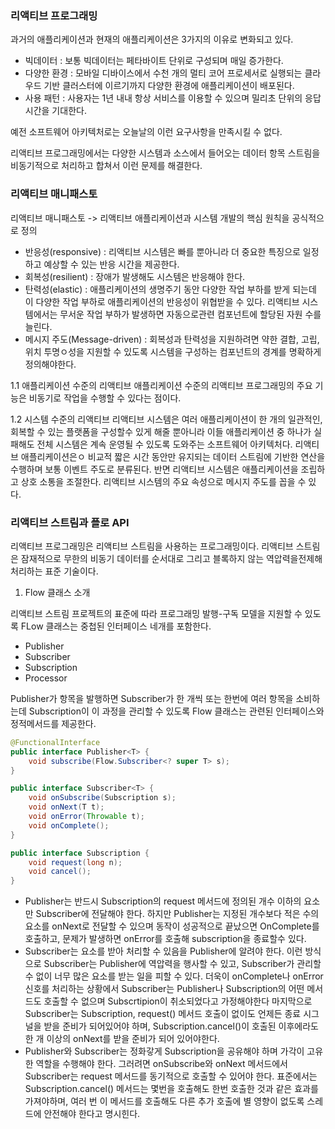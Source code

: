 ### 리액티브 프로그래밍
과거의 애플리케이션과 현재의 애플리케이션은 3가지의 이유로 변화되고 있다.
- 빅데이터 : 보통 빅데이터는 페타바이트 단위로 구성되며 매일 증가한다.
- 다양한 환경 : 모바일 디바이스에서 수천 개의 멀티 코어 프로세서로 실행되는 클라우드 기반 클러스터에 이르기까지 다양한 환경에 애플리케이션이 배포된다.
- 사용 패턴 : 사용자는 1년 내내 항상 서비스를 이용할 수 있으며 밀리초 단위의 응답 시간을 기대한다.

예전 소프트웨어 아키텍처로는 오늘날의 이런 요구사항을 만족시킬 수 없다.

리액티브 프로그래밍에서는 다양한 시스템과 소스에서 들어오는 데이터 항목 스트림을 비동기적으로 처리하고 합쳐서 이런 문제를 해결한다.

### 리액티브 매니패스토
리액티브 매니패스토 -> 리액티브 애플리케이션과 시스템 개발의 핵심 원칙을 공식적으로 정의
- 반응성(responsive) : 리액티브 시스템은 빠를 뿐아니라 더 중요한 특징으로 일정하고 예상할 수 있는 반응 시간을 제공한다.
- 회복성(resilient) : 장애가 발생해도 시스템은 반응해야 한다. 
- 탄력성(elastic) : 애플리케이션의 생명주기 동안 다양한 작업 부하를 받게 되는데 이 다양한 작업 부하로 애플리케이션의 반응성이 위협받을 수 있다. 리액티브 시스템에서는 무서운 작업 부하가 발생하면 자동으로관련 컴포넌트에 할당된 자원 수를 늘린다.
- 메시지 주도(Message-driven) : 회복성과 탄력성을 지원하려면 약한 결합, 고립, 위치 투명ㅇ성을 지원할 수 있도록 시스템을 구성하는 컴포넌트의 경계를 명확하게 정의해야한다.

1.1 애플리케이션 수준의 리액티브
애플리케이션 수준의 리액티브 프로그래밍의 주요 기능은 비동기로 작업을 수행할 수 있다는 점이다.

1.2 시스템 수준의 리액티브
리액티브 시스템은 여러 애플리케이션이 한 개의 일관적인, 회복할 수 있는 플랫폼을 구성할수 있게 해줄 뿐아니라 이들 애플리케이션 중 하나가 실패해도 전체 시스템은 계속 운영될 수 있도록 도와주는 소프트웨어 아키텍처다.
리액티브 애플리케이션은ㅇ 비교적 짧은 시간 동안만 유지되는 데이터 스트림에 기반한 연산을 수행하며 보통 이벤트 주도로 분류된다. 반면 리액티브 시스템은 애플리케이션을 조립하고 상호 소통을 조절한다. 리액티브 시스템의 주요 속성으로 메시지 주도를 꼽을 수 있다.

### 리액티브 스트림과 플로 API

리액티브 프로그래밍은 리액티브 스트림을 사용하는 프로그래밍이다. 리액티브 스트림은 잠재적으로 무한의 비동기 데이터를 순서대로 그리고 블록하지 않는 역압력을전제해 처리하는 표준 기술이다.

1. Flow 클래스 소개

리액티브 스트림 프로젝트의 표준에 따라 프로그래밍 발행-구독 모델을 지원할 수 있도록 FLow 클래스는 중첩된 인터페이스 네개를 포함한다.
- Publisher
- Subscriber
- Subscription
- Processor

Publisher가 항목을 발행하면 Subscriber가 한 개씩 또는 한번에 여러 항목을 소비하는데 Subscription이 이 과정을 관리할 수 있도록 Flow 클래스는 관련된 인터페이스와 정적메서드를 제공한다.

```java
@FunctionalInterface
public interface Publisher<T> {
    void subscribe(Flow.Subscriber<? super T> s);
}

public interface Subscriber<T> {
    void onSubscribe(Subscription s);
    void onNext(T t);
    void onError(Throwable t);
    void onComplete();
}

public interface Subscription {
    void request(long n);
    void cancel();
}
```

- Publisher는 반드시 Subscription의 request 메서드에 정의된 개수 이하의 요소만 Subscriber에 전달해야 한다. 
하지만 Publisher는 지정된 개수보다 적은 수의 요소를 onNext로 전달할 수 있으며 동작이 성공적으로 끝났으면 OnComplete를 호출하고,
문제가 발생하면 onError를 호출해 subscription을 종료할수 있다.
- Subscriber는 요소를 받아 처리할 수 있음을 Publisher에 알려야 한다. 이런 방식으로 Subscriber는 Publisher에 역압력을 행사할 수 있고, Subscriber가 관리할 수 없이 너무 많은 요소를 받는 일을 피할 수 있다.
더욱이 onComplete나 onError 신호를 처리하는 상황에서 Subscriber는 Publisher나 Subscription의 어떤 메서드도 호출할 수 없으며 Subscrtipion이 취소되었다고 가정해야한다
마지막으로 Subscriber는 Subscription, request() 메서드 호출이 없이도 언제든 종료 시그널을 받을 준비가 되어있어야 하며, Subscription.cancel()이 호출된 이후에라도 한 개 이상의 onNext를 받을 준비가 되어 있어야한다.
- Publisher와 Subscriber는 정화갛게 Subscription을 공유해야 하며 가각이 고유한 역할을 수행해야 한다. 그러려면 onSubscribe와 onNext 메서드에서 Subscriber는 request 메서드를 동기적으로 호출할 수 있어야 한다.
표준에서는 Subscription.cancel() 메서드는 몇번을 호출해도 한번 호출한 것과 같은 효과를 가져야하며, 여러 번 이 메서드를 호출해도 다른 추가 호출에 별 영향이 없도록 스레드에 안전해야 한다고 명시힌다.
